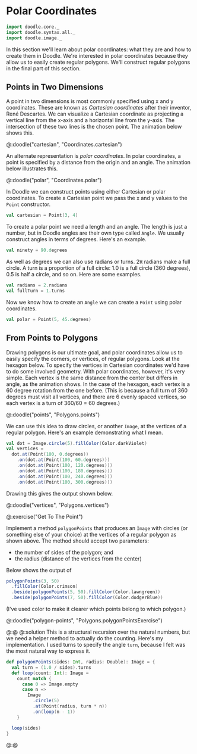 # Polar Coordinates

```scala mdoc:invisible
import doodle.core._
import doodle.syntax.all._
import doodle.image._
```

In this section we'll learn about polar coordinates: what they are and how to create them in Doodle. We're interested in polar coordinates because they allow us to easily create regular polygons. We'll construct regular polygons in the final part of this section.


## Points in Two Dimensions

A point in two dimensions is most commonly specified using x and y coordinates. These are known as *Cartesian coordinates* after their inventor, René Descartes. We can visualize a Cartesian coordinate as projecting a vertical line from the x-axis and a horizontal line from the y-axis. The intersection of these two lines is the chosen point. The animation below shows this.

@:doodle("cartesian", "Coordinates.cartesian")

An alternate representation is *polar coordinates*. In polar coordinates, a point is specified by a distance from the origin and an angle. The animation below illustrates this.

@:doodle("polar", "Coordinates.polar")

In Doodle we can construct points using either Cartesian or polar coordinates. To create a Cartesian point we pass the x and y values to the `Point` constructor.

```scala mdoc:silent
val cartesian = Point(3, 4)
```

To create a polar point we need a length and an angle. The length is just a number, but in Doodle angles are their own type called `Angle`. We usually construct angles in terms of degrees. Here's an example.

```scala mdoc:silent
val ninety = 90.degrees
```

As well as degrees we can also use radians or turns. 2π radians make a full circle. A turn is a proportion of a full circle: 1.0 is a full circle (360 degrees), 0.5 is half a circle, and so on. Here are some examples.

```scala mdoc:silent
val radians = 2.radians
val fullTurn = 1.turns
```

Now we know how to create an `Angle` we can create a `Point` using polar coordinates.

```scala mdoc:silent
val polar = Point(5, 45.degrees)
```


## From Points to Polygons

Drawing polygons is our ultimate goal, and polar coordinates allow us to easily specify the corners, or vertices, of regular polygons. Look at the hexagon below. To specify the vertices in Cartesian coordinates we'd have to do some involved geometry. With polar coordinates, however, it's very simple. Each vertex is the same distance from the center but differs in angle, as the animation shows. In the case of the hexagon, each vertex is a 60 degree rotation from the one before. (This is because a full turn of 360 degrees must visit all vertices, and there are 6 evenly spaced vertices, so each vertex is a turn of 360/60 = 60 degrees.)

@:doodle("points", "Polygons.points")

We can use this idea to draw circles, or another `Image`, at the vertices of a regular polygon. Here's an example demonstrating what I mean.

```scala mdoc:silent
val dot = Image.circle(5).fillColor(Color.darkViolet)
val vertices =
  dot.at(Point(100, 0.degrees))
    .on(dot.at(Point(100, 60.degrees)))
    .on(dot.at(Point(100, 120.degrees)))
    .on(dot.at(Point(100, 180.degrees)))
    .on(dot.at(Point(100, 240.degrees)))
    .on(dot.at(Point(100, 300.degrees)))
```

Drawing this gives the output shown below.

@:doodle("vertices", "Polygons.vertices")


@:exercise("Get To The Point")

Implement a method `polygonPoints` that produces an `Image` with circles (or something else of your choice) at the vertices of a regular polygon as shown above. The method should accept two parameters:

- the number of sides of the polygon; and
- the radius (distance of the vertices from the center)

Below shows the output of 

```scala
polygonPoints(3, 50)
  .fillColor(Color.crimson)
  .beside(polygonPoints(5, 50).fillColor(Color.lawngreen))
  .beside(polygonPoints(7, 50).fillColor(Color.dodgerBlue))
```

(I've used color to make it clearer which points belong to which polygon.)

@:doodle("polygon-points", "Polygons.polygonPointsExercise")

@:@
@:solution
This is a structural recursion over the natural numbers, but we need a helper method to actually do the counting. Here's my implementation. I used turns to specify the angle `turn`, because I felt was the most natural way to express it.

```scala mdoc:silent
def polygonPoints(sides: Int, radius: Double): Image = {
  val turn = (1.0 / sides).turns
  def loop(count: Int): Image =
    count match {
      case 0 => Image.empty
      case n =>
        Image
          .circle(5)
          .at(Point(radius, turn * n))
          .on(loop(n - 1))
    }

  loop(sides)
}
```
@:@
